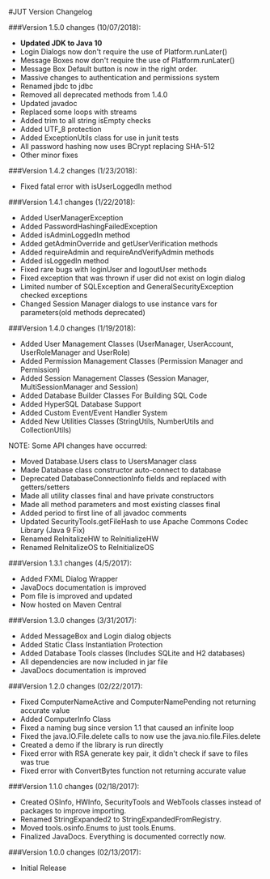 #JUT Version Changelog

###Version 1.5.0 changes (10/07/2018):
* **Updated JDK to Java 10**
* Login Dialogs now don't require the use of Platform.runLater()
* Message Boxes now don't require the use of Platform.runLater()
* Message Box Default button is now in the right order.
* Massive changes to authentication and permissions system
* Renamed jbdc to jdbc
* Removed all deprecated methods from 1.4.0
* Updated javadoc
* Replaced some loops with streams
* Added trim to all string isEmpty checks
* Added UTF_8 protection
* Added ExceptionUtils class for use in junit tests
* All password hashing now uses BCrypt replacing SHA-512
* Other minor fixes

###Version 1.4.2 changes (1/23/2018):
* Fixed fatal error with isUserLoggedIn method

###Version 1.4.1 changes (1/22/2018):
* Added UserManagerException
* Added PasswordHashingFailedException
* Added isAdminLoggedIn method
* Added getAdminOverride and getUserVerification methods
* Added requireAdmin and requireAndVerifyAdmin methods
* Added isLoggedIn method
* Fixed rare bugs with loginUser and logoutUser methods
* Fixed exception that was thrown if user did not exist on login dialog
* Limited number of SQLException and GeneralSecurityException checked exceptions
* Changed Session Manager dialogs to use instance vars for parameters(old methods deprecated)

###Version 1.4.0 changes (1/19/2018):
* Added User Management Classes (UserManager, UserAccount, UserRoleManager and UserRole)
* Added Permission Management Classes (Permission Manager and Permission)
* Added Session Management Classes (Session Manager, MultiSessionManager and Session)
* Added Database Builder Classes For Building SQL Code
* Added HyperSQL Database Support
* Added Custom Event/Event Handler System
* Added New Utilities Classes (StringUtils, NumberUtils and CollectionUtils)

NOTE: Some API changes have occurred:
* Moved Database.Users class to UsersManager class
* Made Database class constructor auto-connect to database
* Deprecated DatabaseConnectionInfo fields and replaced with getters/setters
* Made all utility classes final and have private constructors
* Made all method parameters and most existing classes final
* Added period to first line of all javadoc comments
* Updated SecurityTools.getFileHash to use Apache Commons Codec Library (Java 9 Fix)
* Renamed ReInitalizeHW to ReInitializeHW
* Renamed ReInitalizeOS to ReInitializeOS

###Version 1.3.1 changes (4/5/2017):
* Added FXML Dialog Wrapper
* JavaDocs documentation is improved
* Pom file is improved and updated
* Now hosted on Maven Central

###Version 1.3.0 changes (3/31/2017):
* Added MessageBox and Login dialog objects
* Added Static Class Instantiation Protection
* Added Database Tools classes (Includes SQLite and H2 databases)
* All dependencies are now included in jar file
* JavaDocs documentation is improved

###Version 1.2.0 changes (02/22/2017):
* Fixed ComputerNameActive and ComputerNamePending not returning accurate value
* Added ComputerInfo Class
* Fixed a naming bug since version 1.1 that caused an infinite loop
* Fixed the java.IO.File.delete calls to now use the java.nio.file.Files.delete
* Created a demo if the library is run directly
* Fixed error with RSA generate key pair, it didn't check if save to files was true
* Fixed error with ConvertBytes function not returning accurate value

###Version 1.1.0 changes (02/18/2017):
* Created OSInfo, HWInfo, SecurityTools and WebTools classes instead of packages to improve importing.
* Renamed StringExpanded2 to StringExpandedFromRegistry.
* Moved tools.osinfo.Enums to just tools.Enums.
* Finalized JavaDocs. Everything is documented correctly now.

###Version 1.0.0 changes (02/13/2017):
* Initial Release